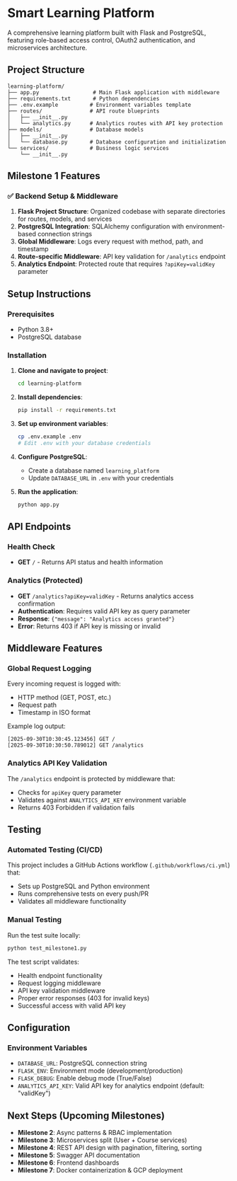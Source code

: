# Smart Learning Platform

A comprehensive learning platform built with Flask and PostgreSQL, featuring role-based access control, OAuth2 authentication, and microservices architecture.

## Project Structure

```
learning-platform/
├── app.py                 # Main Flask application with middleware
├── requirements.txt       # Python dependencies
├── .env.example          # Environment variables template
├── routes/               # API route blueprints
│   ├── __init__.py
│   └── analytics.py      # Analytics routes with API key protection
├── models/               # Database models
│   ├── __init__.py
│   └── database.py       # Database configuration and initialization
└── services/             # Business logic services
    └── __init__.py
```

## Milestone 1 Features

### ✅ Backend Setup & Middleware

1. **Flask Project Structure**: Organized codebase with separate directories for routes, models, and services
2. **PostgreSQL Integration**: SQLAlchemy configuration with environment-based connection strings
3. **Global Middleware**: Logs every request with method, path, and timestamp
4. **Route-specific Middleware**: API key validation for `/analytics` endpoint
5. **Analytics Endpoint**: Protected route that requires `?apiKey=validKey` parameter

## Setup Instructions

### Prerequisites
- Python 3.8+
- PostgreSQL database

### Installation

1. **Clone and navigate to project**:
   ```bash
   cd learning-platform
   ```

2. **Install dependencies**:
   ```bash
   pip install -r requirements.txt
   ```

3. **Set up environment variables**:
   ```bash
   cp .env.example .env
   # Edit .env with your database credentials
   ```

4. **Configure PostgreSQL**:
   - Create a database named `learning_platform`
   - Update `DATABASE_URL` in `.env` with your credentials

5. **Run the application**:
   ```bash
   python app.py
   ```

## API Endpoints

### Health Check
- **GET** `/` - Returns API status and health information

### Analytics (Protected)
- **GET** `/analytics?apiKey=validKey` - Returns analytics access confirmation
- **Authentication**: Requires valid API key as query parameter
- **Response**: `{"message": "Analytics access granted"}`
- **Error**: Returns 403 if API key is missing or invalid

## Middleware Features

### Global Request Logging
Every incoming request is logged with:
- HTTP method (GET, POST, etc.)
- Request path
- Timestamp in ISO format

Example log output:
```
[2025-09-30T10:30:45.123456] GET /
[2025-09-30T10:30:50.789012] GET /analytics
```

### Analytics API Key Validation
The `/analytics` endpoint is protected by middleware that:
- Checks for `apiKey` query parameter
- Validates against `ANALYTICS_API_KEY` environment variable
- Returns 403 Forbidden if validation fails

## Testing

### Automated Testing (CI/CD)
This project includes a GitHub Actions workflow (`.github/workflows/ci.yml`) that:
- Sets up PostgreSQL and Python environment
- Runs comprehensive tests on every push/PR
- Validates all middleware functionality

### Manual Testing
Run the test suite locally:
```bash
python test_milestone1.py
```

The test script validates:
- Health endpoint functionality
- Request logging middleware
- API key validation middleware
- Proper error responses (403 for invalid keys)
- Successful access with valid API key

## Configuration

### Environment Variables
- `DATABASE_URL`: PostgreSQL connection string
- `FLASK_ENV`: Environment mode (development/production)
- `FLASK_DEBUG`: Enable debug mode (True/False)
- `ANALYTICS_API_KEY`: Valid API key for analytics endpoint (default: "validKey")

## Next Steps (Upcoming Milestones)

- **Milestone 2**: Async patterns & RBAC implementation
- **Milestone 3**: Microservices split (User + Course services)
- **Milestone 4**: REST API design with pagination, filtering, sorting
- **Milestone 5**: Swagger API documentation
- **Milestone 6**: Frontend dashboards
- **Milestone 7**: Docker containerization & GCP deployment